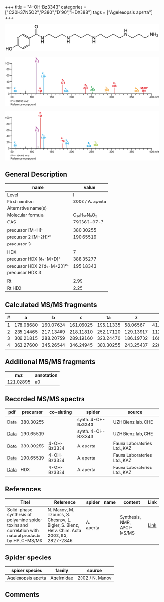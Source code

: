 +++
title = "4-OH-Bz3343"
categories = ["C20H37N5O2","P380","D190","HDX388"]
tags = ["Agelenopsis aperta"]
+++

![](/img/4-OH-Bz3343.png)

![](/img_MSMS/380_4-OH-Bz3343.png?classes=border)

![](/img_MSMS/380_4-OH-Bz3343_2.png?classes=border)

## General Description

| name                        | value            |
|-----------------------------|------------------|
| Level                       | I                |
| First mention               | 2002 / A. aperta |
| Alternative name(s)         |                  |
| Molecular formula           | C₂₀H₃₇N₅O₂       |
| CAS                         | 793663-07-7      |
|                             |                  |
| precursor   [M+H]⁺          | 380.30255        |
| precursor 2 [M+2H]²⁺        | 190.65519        |
| precursor 3                 |                  |
|                             |                  |
| HDX                         | 7                |
| precursor HDX   [d₇-M+D]⁺   | 388.35277        |
| precursor HDX 2 [d₇-M+2D]²⁺ | 195.18343        |
| precursor HDX 3             |                  |
|                             |                  |
| Rt                          | 2.99             |
| Rt HDX                      | 2.25             |

## Calculated MS/MS fragments

| # | a         | b         | c         | ta        | z         | y         | tz        |
|---|-----------|-----------|-----------|-----------|-----------|-----------|-----------|
| 1 | 178.08680 | 160.07624 | 161.06025 | 195.11335 | 58.06567  | 41.03912  | 75.09222  |
| 2 | 235.14465 | 217.13409 | 218.11810 | 252.17120 | 129.13917 | 112.11262 | 146.16572 |
| 3 | 306.21815 | 288.20759 | 289.19160 | 323.24470 | 186.19702 | 169.17047 | 203.33457 |
| 4 | 363.27600 | 345.26544 | 346.24945 | 380.30255 | 243.25487 | 226.22832 | 260.28142 |

## Additional MS/MS fragments

| m/z       | annotation |
|-----------|------------|
| 121.02895 | a0         |

## Recorded MS/MS spectra

| pdf                                                          | precursor | co-eluting  | spider             | source                       |
|--------------------------------------------------------------|-----------|-------------|--------------------|------------------------------|
| [Data](/pdf/380_4-OH-Bz3343_2-99.pdf)                        | 380.30255 |        | synth. 4-OH-Bz3343 | UZH Bienz lab, CHE           |
| [Data](/pdf/380_4-OH-Bz3343_2-99_2.pdf)                      | 190.65519 |        | synth. 4-OH-Bz3343 | UZH Bienz lab, CHE           |
| [Data](/pdf/A-aperta/380_4-OH-Bz3334_4-OH-Bz3343_Aa.pdf)     | 380.30255 | 4-OH-Bz3334 | A. aperta          | Fauna Laboratories Ltd., KAZ |
| [Data](/pdf/A-aperta/380_4-OH-Bz3334_4-OH-Bz3343_Aa_2.pdf)   | 190.65519 | 4-OH-Bz3334 | A. aperta          | Fauna Laboratories Ltd., KAZ |
| [Data](/pdf/A-aperta/380_4-OH-Bz3334_4-OH-Bz3343_Aa_HDX.pdf) | HDX       | 4-OH-Bz3334 | A. aperta          | Fauna Laboratories Ltd., KAZ |

## References

| Titel                                                                                                | Reference                                                                                   | spider    | name | content               | Link                                              |
|------------------------------------------------------------------------------------------------------|---------------------------------------------------------------------------------------------|-----------|------|-----------------------|---------------------------------------------------|
| Solid-phase synthesis of polyamine spider toxins and correlation with natural products by HPLC-MS/MS | N. Manov, M. Tzouros, S. Chesnov, L. Bigler, S. Bienz, Helv. Chim. Acta 2002, 85, 2827-2846 | A. aperta |      | Synthesis, NMR, APCI-MS/MS | [Link](https://onlinelibrary.wiley.com/doi/abs/10.1002/1522-2675%28200209%2985%3A9%3C2827%3A%3AAID-HLCA2827%3E3.0.CO%3B2-5) |

## Spider species

| spider species     | family     | source          |
|--------------------|------------|-----------------|
| Agelenopsis aperta | Agelenidae | 2002 / N. Manov |

## Comments